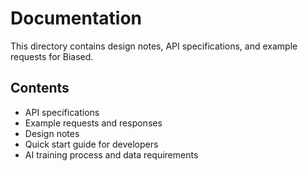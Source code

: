 # Documentation

This directory contains design notes, API specifications, and example requests for Biased.

## Contents
- API specifications
- Example requests and responses
- Design notes
- Quick start guide for developers
- AI training process and data requirements 